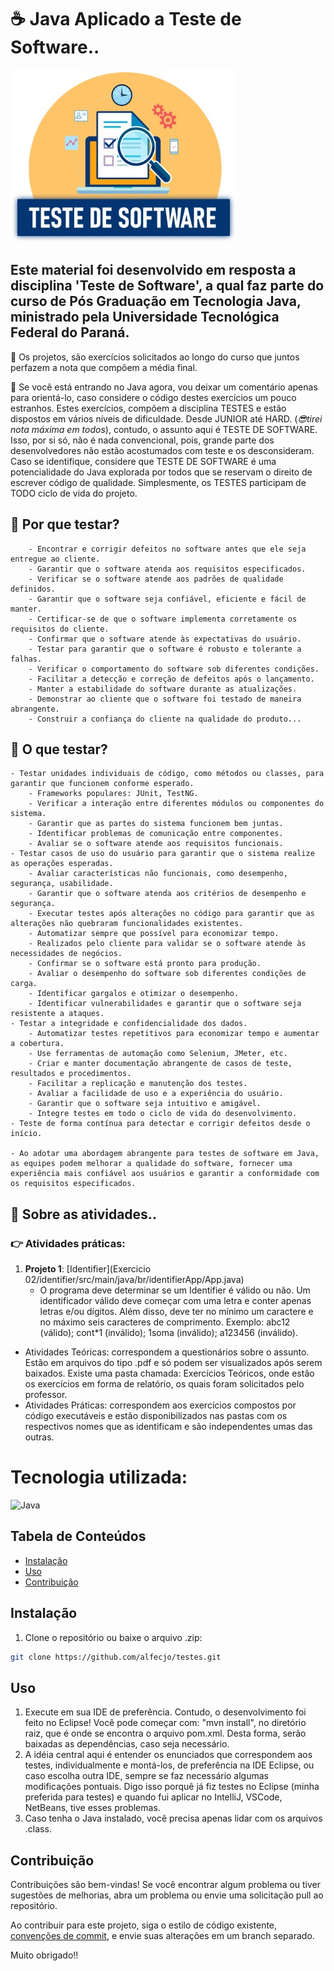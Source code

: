 # ☕ Java Aplicado a Teste de Software..
![teste](teste.jpg)

## Este material foi desenvolvido em resposta a disciplina 'Teste de Software', a qual faz parte do curso de Pós Graduação em Tecnologia Java, ministrado pela Universidade Tecnológica Federal do Paraná.
🎉 Os projetos, são exercícios solicitados ao longo do curso que juntos perfazem a nota que compõem a média final.

🥋 Se você está entrando no Java agora, vou deixar um comentário apenas para orientá-lo, caso considere o código destes exercícios um pouco estranhos. Estes exercícios, compõem a disciplina TESTES e estão dispostos em vários níveis de dificuldade. Desde JUNIOR até HARD. (_😎tirei nota máxima em todos_), contudo, o assunto aqui é TESTE DE SOFTWARE. Isso, por si só, não é nada convencional, pois, grande parte dos desenvolvedores não estão acostumados com teste e os desconsideram. Caso se identifique, considere que TESTE DE SOFTWARE é uma potencialidade do Java explorada por todos que se reservam o direito de escrever código de qualidade. Simplesmente, os TESTES participam de TODO ciclo de vida do projeto.

## 🎯 Por que testar?

        - Encontrar e corrigir defeitos no software antes que ele seja entregue ao cliente.
        - Garantir que o software atenda aos requisitos especificados.        
        - Verificar se o software atende aos padrões de qualidade definidos.
        - Garantir que o software seja confiável, eficiente e fácil de manter.        
        - Certificar-se de que o software implementa corretamente os requisitos do cliente.
        - Confirmar que o software atende às expectativas do usuário.        
        - Testar para garantir que o software é robusto e tolerante a falhas.
        - Verificar o comportamento do software sob diferentes condições.
        - Facilitar a detecção e correção de defeitos após o lançamento.
        - Manter a estabilidade do software durante as atualizações.
        - Demonstrar ao cliente que o software foi testado de maneira abrangente.
        - Construir a confiança do cliente na qualidade do produto...

## 🎯 O que testar?

    - Testar unidades individuais de código, como métodos ou classes, para garantir que funcionem conforme esperado.
        - Frameworks populares: JUnit, TestNG.
        - Verificar a interação entre diferentes módulos ou componentes do sistema.
        - Garantir que as partes do sistema funcionem bem juntas.
        - Identificar problemas de comunicação entre componentes.
        - Avaliar se o software atende aos requisitos funcionais.
    - Testar casos de uso do usuário para garantir que o sistema realize as operações esperadas.
        - Avaliar características não funcionais, como desempenho, segurança, usabilidade.
        - Garantir que o software atenda aos critérios de desempenho e segurança.
        - Executar testes após alterações no código para garantir que as alterações não quebraram funcionalidades existentes.
        - Automatizar sempre que possível para economizar tempo.
        - Realizados pelo cliente para validar se o software atende às necessidades de negócios.
        - Confirmar se o software está pronto para produção.
        - Avaliar o desempenho do software sob diferentes condições de carga.
        - Identificar gargalos e otimizar o desempenho.
        - Identificar vulnerabilidades e garantir que o software seja resistente a ataques.
    - Testar a integridade e confidencialidade dos dados.
        - Automatizar testes repetitivos para economizar tempo e aumentar a cobertura.
        - Use ferramentas de automação como Selenium, JMeter, etc.
        - Criar e manter documentação abrangente de casos de teste, resultados e procedimentos.
        - Facilitar a replicação e manutenção dos testes.
        - Avaliar a facilidade de uso e a experiência do usuário.
        - Garantir que o software seja intuitivo e amigável.
        - Integre testes em todo o ciclo de vida do desenvolvimento.
    - Teste de forma contínua para detectar e corrigir defeitos desde o início.
        
    - Ao adotar uma abordagem abrangente para testes de software em Java, as equipes podem melhorar a qualidade do software, fornecer uma experiência mais confiável aos usuários e garantir a conformidade com os requisitos especificados.

## 🎯 Sobre as atividades..

### 👉 Atividades práticas:

1. **Projeto 1**: [Identifier](Exercicio 02/identifier/src/main/java/br/identifierApp/App.java)
   - O programa deve determinar se um Identifier é válido ou não. Um identificador válido deve começar com uma letra e conter apenas letras e/ou dígitos. Além disso, deve ter no mínimo um caractere e no máximo seis caracteres de comprimento.
     Exemplo:
abc12 (válido);
cont*1 (inválido);
1soma (inválido);
a123456 (inválido).



- Atividades Teóricas: correspondem a questionários sobre o assunto. Estão em arquivos do tipo .pdf e só podem ser visualizados após serem baixados. Existe uma pasta chamada: Exercícios Teóricos, onde estão os exercícios em forma de relatório, os quais foram solicitados pelo professor.
- Atividades Práticas: correspondem aos exercícios compostos por código executáveis e estão disponibilizados nas pastas com os respectivos nomes que as identificam e são independentes umas das outras. 

 

# Tecnologia utilizada:

![Java](https://img.shields.io/badge/java-%23ED8B00.svg?style=for-the-badge&logo=openjdk&logoColor=white)

## Tabela de Conteúdos

- [Instalação](#Instalação)
- [Uso](#Uso)
- [Contribuição](#Contribuição)

## Instalação

1. Clone o repositório ou baixe o arquivo .zip:

```bash
git clone https://github.com/alfecjo/testes.git
```
## Uso

1. Execute em sua IDE de preferência. Contudo, o desenvolvimento foi feito no Eclipse! Você pode começar com: "mvn install", no diretório raiz, que é onde se encontra o arquivo pom.xml. Desta forma, serão baixadas as dependências, caso seja necessário.
2. A idéia central aqui é entender os enunciados que correspondem aos testes, individualmente e montá-los, de preferência na IDE Eclipse, ou caso escolha outra IDE, sempre se faz necessário algumas modificações pontuais. Digo isso porquê já fiz testes no Eclipse (minha preferida para testes) e quando fui aplicar no IntelliJ, VSCode, NetBeans, tive esses problemas.
3. Caso tenha o Java instalado, você precisa apenas lidar com os arquivos .class.

## Contribuição

Contribuições são bem-vindas! Se você encontrar algum problema ou tiver sugestões de melhorias, abra um problema ou envie uma solicitação pull ao repositório.

Ao contribuir para este projeto, siga o estilo de código existente, [convenções de commit](https://www.conventionalcommits.org/en/v1.0.0/), e envie suas alterações em um branch separado.

Muito obrigado!!





